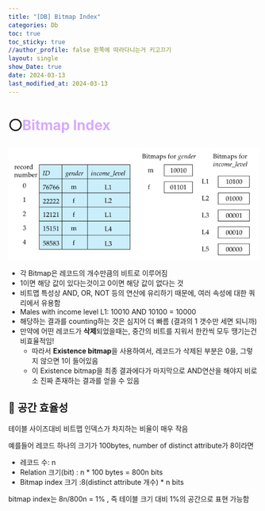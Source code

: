 ```yaml
---
title: "[DB] Bitmap Index"
categories: Db
toc: true
toc_sticky: true
//author_profile: false 왼쪽에 따라다니는거 키고끄기
layout: single
show_Date: true
date: 2024-03-13
last_modified_at: 2024-03-13
---
```


# ⚪<span style="color: #D6ABFA;">Bitmap Index</span>

![image-20240418022739500](../../assets/images/2024-03-13-BitmapIndex/image-20240418022739500.png)

- 각 Bitmap은 레코드의 개수만큼의 비트로 이루어짐
- 1이면 해당 값이 있다는것이고 0이면 해당 값이 없다는 것
- 비트맵 특성상 AND, OR, NOT 등의 연산에 유리하기 때문에, 여러 속성에 대한 쿼리에서 유용함
- Males with income level L1: 10010 AND 10100 = 10000
- 해당하는 결과를 counting하는 것은 심지어 더 빠름 (결과의 1 갯수만 세면 되니까)
- 만약에 어떤 레코드가 **삭제**되었을때는, 중간의 비트를 지워서 한칸씩 모두 땡기는건 비효율적임!
  - 따라서 **Existence bitmap**을 사용하여서, 레코드가 삭제된 부분은 0을, 그렇지 않으면 1이 들어있음
  - 이 Existence bitmap을 최종 결과에다가 마지막으로 AND연산을 해야지 비로소 진짜 존재하는 결과를 얻을 수 있음

## 🔹 공간 효율성

테이블 사이즈대비 비트맵 인덱스가 차지하는 비율이 매우 작음

예를들어 레코드 하나의 크기가 100bytes, number of distinct attribute가 8이라면

- 레코드 수: n
- Relation 크기(bit) : n * 100 bytes = 800n bits
- Bitmap index 크기 :8(distinct attribute 개수) * n bits

 bitmap index는 8n/800n = 1% , 즉 테이블 크기 대비 1%의 공간으로 표현 가능함

